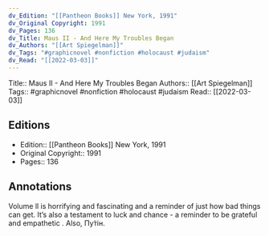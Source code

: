 ```yaml
---
dv_Edition: "[[Pantheon Books]] New York, 1991"
dv_Original Copyright: 1991
dv_Pages: 136
dv_Title: Maus II - And Here My Troubles Began
dv_Authors: "[[Art Spiegelman]]"
dv_Tags: "#graphicnovel #nonfiction #holocaust #judaism"
dv_Read: "[[2022-03-03]]"
---
```

Title::  Maus II - And Here My Troubles Began
Authors::  [[Art Spiegelman]]
Tags::  #graphicnovel #nonfiction #holocaust #judaism 
Read::  [[2022-03-03]]

## Editions
- Edition:: [[Pantheon Books]] New York, 1991
- Original Copyright::  1991
- Pages::  136

## Annotations

Volume ll is horrifying and fascinating and a reminder of just how bad things can get. It’s also a testament to luck and chance - a reminder to be grateful and empathetic . Also, Пу́тін.